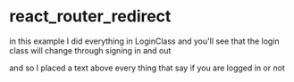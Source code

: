 # react_router_redirect

in this example I did everything in LoginClass and you'll see that the login class will change through signing in and out

and so I placed a text above every thing that say if you are logged in or not

